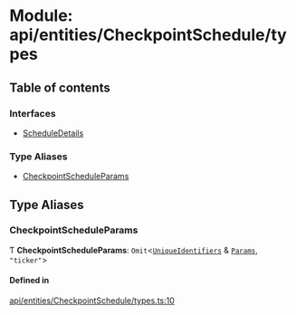 # Module: api/entities/CheckpointSchedule/types

## Table of contents

### Interfaces

- [ScheduleDetails](../wiki/api.entities.CheckpointSchedule.types.ScheduleDetails)

### Type Aliases

- [CheckpointScheduleParams](../wiki/api.entities.CheckpointSchedule.types#checkpointscheduleparams)

## Type Aliases

### CheckpointScheduleParams

Ƭ **CheckpointScheduleParams**: `Omit`<[`UniqueIdentifiers`](../wiki/api.entities.CheckpointSchedule.UniqueIdentifiers) & [`Params`](../wiki/api.entities.CheckpointSchedule.Params), ``"ticker"``\>

#### Defined in

[api/entities/CheckpointSchedule/types.ts:10](https://github.com/PolymeshAssociation/polymesh-sdk/blob/07b115c8/src/api/entities/CheckpointSchedule/types.ts#L10)
